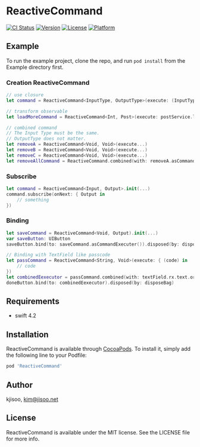 # ReactiveCommand

[![CI Status](https://img.shields.io/travis/kjisoo/ReactiveCommand.svg?style=flat)](https://travis-ci.org/kjisoo/ReactiveCommand)
[![Version](https://img.shields.io/cocoapods/v/ReactiveCommand.svg?style=flat)](https://cocoapods.org/pods/ReactiveCommand)
[![License](https://img.shields.io/cocoapods/l/ReactiveCommand.svg?style=flat)](https://cocoapods.org/pods/ReactiveCommand)
[![Platform](https://img.shields.io/cocoapods/p/ReactiveCommand.svg?style=flat)](https://cocoapods.org/pods/ReactiveCommand)

## Example
To run the example project, clone the repo, and run `pod install` from the Example directory first.
### Creation ReactiveCommand
```swift
// use closure
let command = ReactiveCommand<InputType, OutputType>(execute: (InputType) -> OutputType, canExecute: Observable<Bool>)

// transform observable
let loadMoreCommand = ReactiveCommand<Int, Post>(execute: postService.load)

// combined command
// The Input Type must be the same.
// OutputType does not matter.
let removeA = ReactiveCommand<Void, Void>(execute...)
let removeB = ReactiveCommand<Void, Void>(execute...)
let removeC = ReactiveCommand<Void, Void>(execute...)
let removeAllCommand = ReactiveCommand.combined(with: removeA.asCommandExecuter(), removeB.asCommandExecuter(), removeC.asCommandExecuter())
```
### Subscribe
```swift
let command = ReactiveCommand<Input, Output>.init(...)
command.subscribe(onNext: { Output in
    // something
})
```
### Binding
```swift
let saveCommand = ReactiveCommand<Void, Output).init(...)
var saveButton: UIButton
saveButton.bind(to: saveCommand.asCommandExecuter()).disposed(by: disposeBag)

// Binding with TextField like passcode
let passCommand = ReactiveCommand<String, Void>(execute: { (code) in
    // code
})
let combinedEexecutor = passCommand.combined(with: textField.rx.text.orEmpty.asObservable())
doneButton.bind(to: combinedEexecutor).disposed(by: disposeBag)
```

## Requirements
 - swift 4.2

## Installation

ReactiveCommand is available through [CocoaPods](https://cocoapods.org). To install
it, simply add the following line to your Podfile:

```ruby
pod 'ReactiveCommand'
```

## Author

kjisoo, kim@jisoo.net

## License

ReactiveCommand is available under the MIT license. See the LICENSE file for more info.
